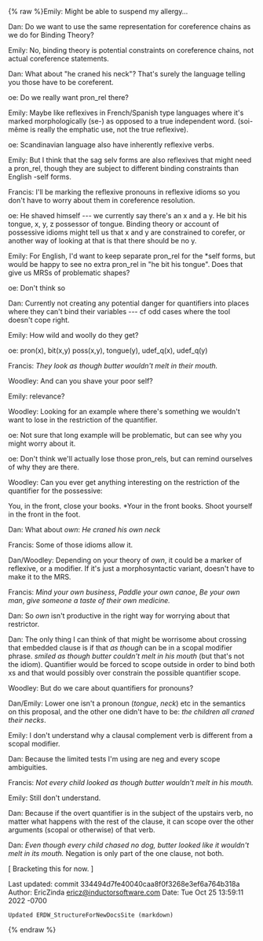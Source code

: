 {% raw %}Emily: Might be able to suspend my allergy…

Dan: Do we want to use the same representation for coreference chains as
we do for Binding Theory?

Emily: No, binding theory is potential constraints on coreference
chains, not actual coreference statements.

Dan: What about "he craned his neck"? That's surely the language telling
you those have to be coreferent.

oe: Do we really want pron\_rel there?

Emily: Maybe like reflexives in French/Spanish type languages where it's
marked morphologically (se-) as opposed to a true independent word.
(soi-même is really the emphatic use, not the true reflexive).

oe: Scandinavian language also have inherently reflexive verbs.

Emily: But I think that the sag selv forms are also reflexives that
might need a pron\_rel, though they are subject to different binding
constraints than English -self forms.

Francis: I'll be marking the reflexive pronouns in reflexive idioms so
you don't have to worry about them in coreference resolution.

oe: He shaved himself --- we currently say there's an x and a y. He bit
his tongue, x, y, z possessor of tongue. Binding theory or account of
possessive idioms might tell us that x and y are constrained to corefer,
or another way of looking at that is that there should be no y.

Emily: For English, I'd want to keep separate pron\_rel for the \*self
forms, but would be happy to see no extra pron\_rel in "he bit his
tongue". Does that give us MRSs of problematic shapes?

oe: Don't think so

Dan: Currently not creating any potential danger for quantifiers into
places where they can't bind their variables --- cf odd cases where the
tool doesn't cope right.

Emily: How wild and woolly do they get?

oe: pron(x), bit(x,y) poss(x,y), tongue(y), udef\_q(x), udef\_q(y)

Francis: *They look as though butter wouldn't melt in their mouth.*

Woodley: And can you shave your poor self?

Emily: relevance?

Woodley: Looking for an example where there's something we wouldn't want
to lose in the restriction of the quantifier.

oe: Not sure that long example will be problematic, but can see why you
might worry about it.

oe: Don't think we'll actually lose those pron\_rels, but can remind
ourselves of why they are there.

Woodley: Can you ever get anything interesting on the restriction of the
quantifier for the possessive:

You, in the front, close your books. \*Your in the front books. Shoot
yourself in the front in the foot.

Dan: What about *own*: *He craned his own neck*

Francis: Some of those idioms allow it.

Dan/Woodley: Depending on your theory of *own*, it could be a marker of
reflexive, or a modifier. If it's just a morphosyntactic variant,
doesn't have to make it to the MRS.

Francis: *Mind your own business*, *Paddle your own canoe*, *Be your own
man*, *give someone a taste of their own medicine.*

Dan: So *own* isn't productive in the right way for worrying about that
restrictor.

Dan: The only thing I can think of that might be worrisome about
crossing that embedded clause is if that *as though* can be in a scopal
modifier phrase. *smiled as though butter couldn't melt in his mouth*
(but that's not the idiom). Quantifier would be forced to scope outside
in order to bind both xs and that would possibly over constrain the
possible quantifier scope.

Woodley: But do we care about quantifiers for pronouns?

Dan/Emily: Lower one isn't a pronoun (*tongue*, *neck*) etc in the
semantics on this proposal, and the other one didn't have to be: *the
children all craned their necks*.

Emily: I don't understand why a clausal complement verb is different
from a scopal modifier.

Dan: Because the limited tests I'm using are neg and every scope
ambiguities.

Francis: *Not every child looked as though butter wouldn't melt in his
mouth.*

Emily: Still don't understand.

Dan: Because if the overt quantifier is in the subject of the upstairs
verb, no matter what happens with the rest of the clause, it can scope
over the other arguments (scopal or otherwise) of that verb.

Dan: *Even though every child chased no dog, butter looked like it
wouldn't melt in its mouth.* Negation is only part of the one clause,
not both.

\[ Bracketing this for now. \]

Last updated: commit 334494d7fe40040caa8f0f3268e3ef6a764b318a
Author: EricZinda <ericz@inductorsoftware.com>
Date:   Tue Oct 25 13:59:11 2022 -0700

    Updated ERDW_StructureForNewDocsSite (markdown)
{% endraw %}